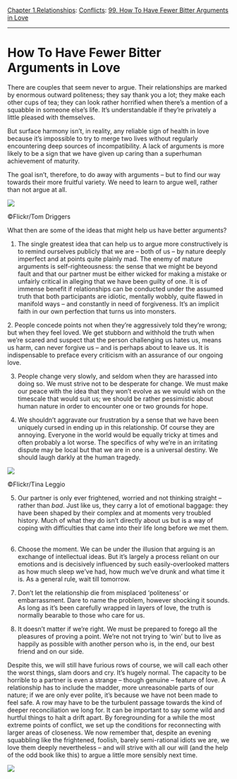 [Chapter 1.Relationships](https://www.theschooloflife.com/thebookoflife/category/relationships/): [Conflicts](https://www.theschooloflife.com/thebookoflife/category/relationships/conflicts/): [99. How To Have Fewer Bitter Arguments in Love](https://www.theschooloflife.com/thebookoflife/how-to-have-fewer-bitter-arguments-in-love/)

* * *

# How To Have Fewer Bitter Arguments in Love

There are couples that seem never to argue. Their relationships are marked by enormous outward politeness; they say thank you a lot; they make each other cups of tea; they can look rather horrified when there’s a mention of a squabble in someone else’s life. It’s understandable if they’re privately a little pleased with themselves.

But surface harmony isn’t, in reality, any reliable sign of health in love because it’s impossible to try to merge two lives without regularly encountering deep sources of incompatibility. A lack of arguments is more likely to be a sign that we have given up caring than a superhuman achievement of maturity.

The goal isn’t, therefore, to do away with arguments – but to find our way towards their more fruitful variety. We need to learn to argue well, rather than not argue at all.

 ![](https://www.theschooloflife.com/thebookoflife/wp-content/uploads/2018/09/32880134343_06b78e20e2_z.jpg)

©Flickr/Tom Driggers

What then are some of the ideas that might help us have better arguments?

1. The single greatest idea that can help us to argue more constructively is to remind ourselves publicly that we are – both of us – by nature deeply imperfect and at points quite plainly mad. The enemy of mature arguments is self-righteousness: the sense that we might be beyond fault and that our partner must be either wicked for making a mistake or unfairly critical in alleging that we have been guilty of one. It is of immense benefit if relationships can be conducted under the assumed truth that both participants are idiotic, mentally wobbly, quite flawed in manifold ways – and constantly in need of forgiveness. It’s an implicit faith in our own perfection that turns us into monsters.

2.&nbsp;People concede points not when they’re aggressively told they’re wrong; but when they feel loved. We get stubborn and withhold the truth when we’re scared and suspect that the person challenging us hates us, means us harm, can never forgive us – and is perhaps about to leave us. It is indispensable to preface every criticism with an assurance of our ongoing love.

3. People change very slowly, and seldom when they are harassed into doing so. We must strive not to be desperate for change. We must make our peace with the idea that they won’t evolve as we would wish on the timescale that would suit us; we should be rather pessimistic about human nature in order to encounter one or two grounds for hope.

4. We shouldn’t aggravate our frustration by a sense that we have been uniquely cursed in ending up in this relationship. Of course they are annoying. Everyone in the world would be equally tricky at times and often probably a lot worse. The specifics of why we’re in an irritating dispute may be local but that we are in one is a universal destiny. We should laugh darkly at the human tragedy.

 ![](https://www.theschooloflife.com/thebookoflife/wp-content/uploads/2018/09/17139693861_9575c84d81_z.jpg)

©Flickr/Tina Leggio

5. Our partner is only ever frightened, worried and not thinking straight – rather than _bad_. Just like us, they carry a lot of emotional baggage: they have been shaped by their complex and at moments very troubled history. Much of what they do isn’t directly about us but is a way of coping with difficulties that came into their life long before we met them. &nbsp;

6. Choose the moment. We can be under the illusion that arguing is an exchange of intellectual ideas. But it’s largely a process reliant on our emotions and is decisively influenced by such easily-overlooked matters as how much sleep we’ve had, how much we’ve drunk and what time it is. As a general rule, wait till tomorrow.

7. Don’t let the relationship die from misplaced ‘politeness’ or embarrassment. Dare to name the problem, however shocking it sounds. As long as it’s been carefully wrapped in layers of love, the truth is normally bearable to those who care for us.

8. It doesn’t matter if we’re right. We must be prepared to forego all the pleasures of proving a point. We’re not not trying to ‘win’ but to live as happily as possible with another person who is, in the end, our best friend and on our side.

Despite this, we will still have furious rows of course, we will call each other the worst things, slam doors and cry. It’s hugely normal. The capacity to be horrible to a partner is even a strange – though genuine – feature of love. A relationship has to include the madder, more unreasonable parts of our nature; if we are only ever polite, it’s because we have not been made to feel safe. A row may have to be the turbulent passage towards the kind of deeper reconciliation we long for. It can be important to say some wild and hurtful things to halt a drift apart. By foregrounding for a while the most extreme points of conflict, we set up the conditions for reconnecting with larger areas of closeness. We now remember that, despite an evening squabbling like the frightened, foolish, barely semi-rational idiots we are, we love them deeply nevertheless – and will strive with all our will (and the help of the odd book like this) to argue a little more sensibly next time.

[![](https://img.youtube.com/vi/XjrROc1Sqok/0.jpg)](https://www.youtube.com/embed/XjrROc1Sqok '')
